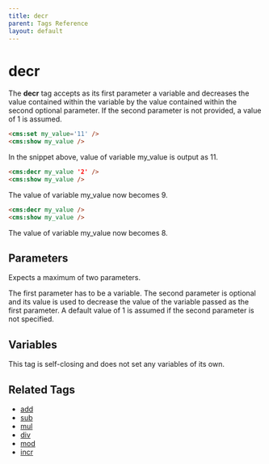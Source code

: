 ```yaml
---
title: decr
parent: Tags Reference
layout: default
---
```


# decr

The **decr** tag accepts as its first parameter a variable and decreases the value contained within the variable by the value contained within the second optional parameter. If the second parameter is not provided, a value of 1 is assumed.

```html
<cms:set my_value='11' />
<cms:show my_value />
```

In the snippet above, value of variable my\_value is output as 11\.

```html
<cms:decr my_value '2' />
<cms:show my_value />
```

The value of variable my\_value now becomes 9\.

```html
<cms:decr my_value />
<cms:show my_value />
```

The value of variable my\_value now becomes 8\.

## Parameters

Expects a maximum of two parameters.

The first parameter has to be a variable. The second parameter is optional and its value is used to decrease the value of the variable passed as the first parameter. A default value of 1 is assumed if the second parameter is not specified.

## Variables

This tag is self-closing and does not set any variables of its own.

## Related Tags

*   [add](../add.html)
*   [sub](../sub.html)
*   [mul](../mul.html)
*   [div](../div.html)
*   [mod](../mod.html)
*   [incr](../incr.html)
